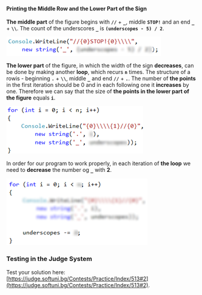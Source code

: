 #### Printing the Middle Row and the Lower Part of the Sign

**The middle part** of the figure begins with **`//`** + **`_`**, middle **`STOP!`** and an end **`_`** + **`\\`**. The count of the underscores **`_`** is **`(underscopes - 5) / 2`**.

![](/assets/chapter-6-2-images/03.Stop-07.png)
		
**The lower part** of the figure, in which the width of the sign **decreases**, can be done by making another **loop**, which recurs **`n`** times. The structure of a rowis - beginning **`.`** + **`\\`**, middle **`_`** and end **`//`** + **`.`**. The number of **the points** in the first iteration should be 0 and in each following one it **increases** by one. Therefore we can say that the size of **the points in the lower part of the figure** equals **`i`**.

![](/assets/chapter-6-2-images/03.Stop-08.png)
		
In order for our program to work properly, in each iteration of **the loop** we need to **decrease** the number og **`_`** with **2**.

![](/assets/chapter-6-2-images/03.Stop-09.png)

### Testing in the Judge System

Test your solution here: [https://judge.softuni.bg/Contests/Practice/Index/513#2](https://judge.softuni.bg/Contests/Practice/Index/513#2).